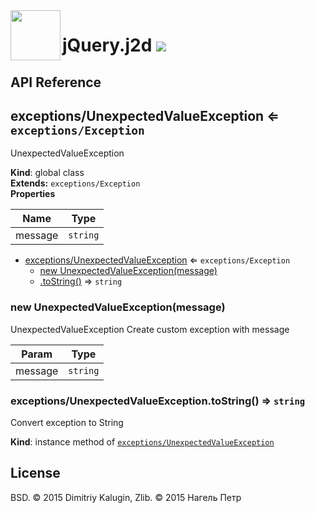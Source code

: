 <img src="https://github.com/fsggs/jquery.j2d/blob/0.2.0-dev/src/img/logo.png?raw=true" align="left" width="80"/>
<h1 align="left">jQuery.j2d <a href="https://www.versioneye.com/user/projects/56afa5f63d82b9003761dfc8">
    <img src="https://www.versioneye.com/user/projects/56afa5f63d82b9003761dfc8/badge.svg?style=flat"/></a></h1>


## API Reference

<a name="exceptions/UnexpectedValueException"></a>

## exceptions/UnexpectedValueException ⇐ <code>exceptions/Exception</code>
UnexpectedValueException

**Kind**: global class  
**Extends:** <code>exceptions/Exception</code>  
**Properties**

| Name | Type |
| --- | --- |
| message | <code>string</code> | 


* [exceptions/UnexpectedValueException](#exceptions/UnexpectedValueException) ⇐ <code>exceptions/Exception</code>
    * [new UnexpectedValueException(message)](#new_exceptions/UnexpectedValueException_new)
    * [.toString()](#exceptions/UnexpectedValueException+toString) ⇒ <code>string</code>

<a name="new_exceptions/UnexpectedValueException_new"></a>

### new UnexpectedValueException(message)
UnexpectedValueExceptionCreate custom exception with message


| Param | Type |
| --- | --- |
| message | <code>string</code> | 

<a name="exceptions/UnexpectedValueException+toString"></a>

### exceptions/UnexpectedValueException.toString() ⇒ <code>string</code>
Convert exception to String

**Kind**: instance method of <code>[exceptions/UnexpectedValueException](#exceptions/UnexpectedValueException)</code>  

## License

BSD. © 2015 Dimitriy Kalugin, Zlib. © 2015 Нагель Петр

